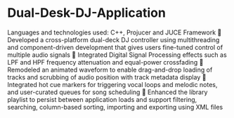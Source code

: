 # Dual-Desk-DJ-Application
Languages and technologies used: C++, Projucer and JUCE Framework
	Developed a cross-platform dual-deck DJ controller using multithreading and component-driven development that gives users fine-tuned control of multiple audio signals 
	Integrated Digital Signal Processing effects such as LPF and HPF frequency attenuation and equal-power crossfading
	Remodeled an animated waveform to enable drag-and-drop loading of tracks and scrubbing of audio position with track metadata display
	Integrated hot cue markers for triggering vocal loops and melodic notes, and user-curated queues for song scheduling
	Enhanced the library playlist to persist between application loads and support filtering, searching, column-based sorting, importing and exporting using XML files


